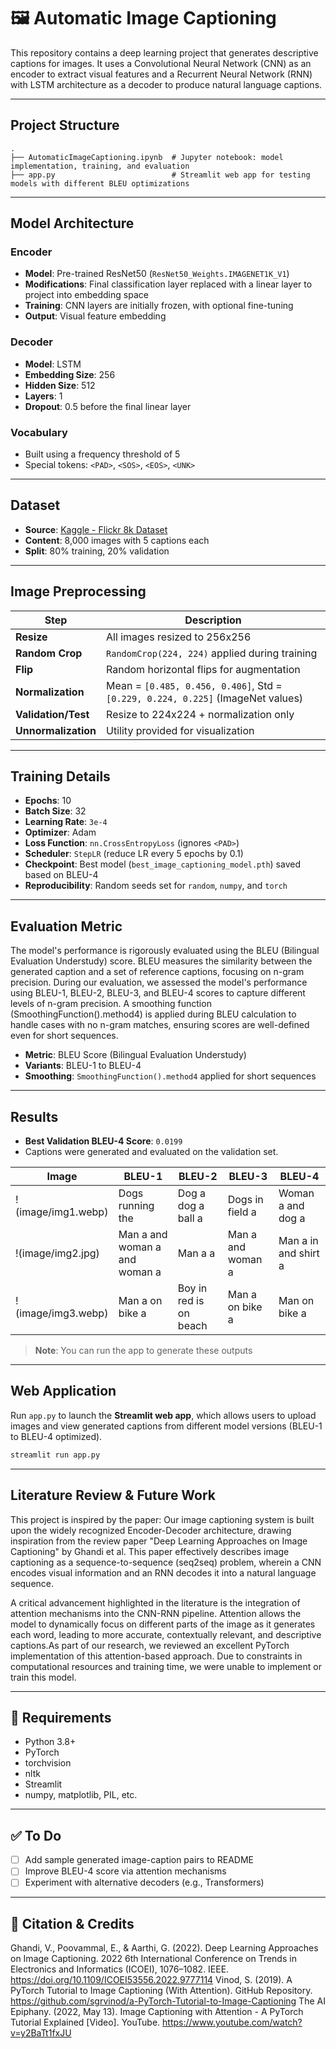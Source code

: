 # 🖼️ Automatic Image Captioning

This repository contains a deep learning project that generates descriptive captions for images. It uses a Convolutional Neural Network (CNN) as an encoder to extract visual features and a Recurrent Neural Network (RNN) with LSTM architecture as a decoder to produce natural language captions.

---

## Project Structure

```
.
├── AutomaticImageCaptioning.ipynb  # Jupyter notebook: model implementation, training, and evaluation
├── app.py                          # Streamlit web app for testing models with different BLEU optimizations
```

---

##  Model Architecture

### Encoder

* **Model**: Pre-trained ResNet50 (`ResNet50_Weights.IMAGENET1K_V1`)
* **Modifications**: Final classification layer replaced with a linear layer to project into embedding space
* **Training**: CNN layers are initially frozen, with optional fine-tuning
* **Output**: Visual feature embedding

### Decoder

* **Model**: LSTM
* **Embedding Size**: 256
* **Hidden Size**: 512
* **Layers**: 1
* **Dropout**: 0.5 before the final linear layer

### Vocabulary

* Built using a frequency threshold of 5
* Special tokens: `<PAD>`, `<SOS>`, `<EOS>`, `<UNK>`

---

##  Dataset

* **Source**: [Kaggle - Flickr 8k Dataset](https://www.kaggle.com/datasets/adityajn105/flickr8k)
* **Content**: 8,000 images with 5 captions each
* **Split**: 80% training, 20% validation

---

##  Image Preprocessing

| Step                | Description                                                                     |
| ------------------- | ------------------------------------------------------------------------------- |
| **Resize**          | All images resized to 256x256                                                   |
| **Random Crop**     | `RandomCrop(224, 224)` applied during training                                  |
| **Flip**            | Random horizontal flips for augmentation                                        |
| **Normalization**   | Mean = `[0.485, 0.456, 0.406]`, Std = `[0.229, 0.224, 0.225]` (ImageNet values) |
| **Validation/Test** | Resize to 224x224 + normalization only                                          |
| **Unnormalization** | Utility provided for visualization                                              |

---

##  Training Details

* **Epochs**: 10
* **Batch Size**: 32
* **Learning Rate**: `3e-4`
* **Optimizer**: Adam
* **Loss Function**: `nn.CrossEntropyLoss` (ignores `<PAD>`)
* **Scheduler**: `StepLR` (reduce LR every 5 epochs by 0.1)
* **Checkpoint**: Best model (`best_image_captioning_model.pth`) saved based on BLEU-4
* **Reproducibility**: Random seeds set for `random`, `numpy`, and `torch`

---

## Evaluation Metric

The model's performance is rigorously evaluated using the BLEU (Bilingual Evaluation Understudy) score. BLEU measures the similarity between the generated caption and a set of reference captions, focusing on n-gram precision. During our evaluation, we assessed the model's performance using BLEU-1, BLEU-2, BLEU-3, and BLEU-4 scores to capture different levels of n-gram precision. A smoothing function (SmoothingFunction().method4) is applied during BLEU calculation to handle cases with no n-gram matches, ensuring scores are well-defined even for short sequences.
* **Metric**: BLEU Score (Bilingual Evaluation Understudy)
* **Variants**: BLEU-1 to BLEU-4
* **Smoothing**: `SmoothingFunction().method4` applied for short sequences

---

## Results

* **Best Validation BLEU-4 Score**: `0.0199`
* Captions were generated and evaluated on the validation set.

| Image         | BLEU-1                       | BLEU-2                 | BLEU-3               | BLEU-4            |
| ------------- | ---------------------------- | ---------------------- | -------------------- | ----------------- |
| !(image/img1.webp)  | Dogs running the             | Dog a dog a ball a     | Dogs in field a      | Woman a and dog a |
| !(image/img2.jpg) |Man a and woman a and woman a | Man a <unk> a          | Man a and woman a    | Man a in and shirt a |
| !(image/img3.webp)  | Man a on bike a              | Boy in red is on beach | Man a on bike a      | Man on bike a     |



> **Note**: You can run the app to generate these outputs

---

## Web Application

Run `app.py` to launch the **Streamlit web app**, which allows users to upload images and view generated captions from different model versions (BLEU-1 to BLEU-4 optimized).

```bash
streamlit run app.py
```

---

## Literature Review & Future Work

This project is inspired by the paper:
Our image captioning system is built upon the widely recognized Encoder-Decoder architecture, drawing inspiration from the review paper "Deep Learning Approaches on Image Captioning" by Ghandi et al. This paper effectively describes image captioning as a sequence-to-sequence (seq2seq) problem, wherein a CNN encodes visual information and an RNN decodes it into a natural language sequence.

A critical advancement highlighted in the literature is the integration of attention mechanisms into the CNN-RNN pipeline. Attention allows the model to dynamically focus on different parts of the image as it generates each word, leading to more accurate, contextually relevant, and descriptive captions.As part of our research, we reviewed an excellent PyTorch implementation of this attention-based approach. Due to constraints in computational resources and training time, we were unable to implement or train this model. 

---

## 📌 Requirements

* Python 3.8+
* PyTorch
* torchvision
* nltk
* Streamlit
* numpy, matplotlib, PIL, etc.

---

## ✅ To Do

* [ ] Add sample generated image-caption pairs to README
* [ ] Improve BLEU-4 score via attention mechanisms
* [ ] Experiment with alternative decoders (e.g., Transformers)

---

## 💬 Citation & Credits
Ghandi, V., Poovammal, E., & Aarthi, G. (2022). Deep Learning Approaches on Image Captioning. 2022 6th International Conference on Trends in Electronics and Informatics (ICOEI), 1076–1082. IEEE. https://doi.org/10.1109/ICOEI53556.2022.9777114
Vinod, S. (2019). A PyTorch Tutorial to Image Captioning (With Attention). GitHub Repository. https://github.com/sgrvinod/a-PyTorch-Tutorial-to-Image-Captioning
The AI Epiphany. (2022, May 13). Image Captioning with Attention - A PyTorch Tutorial Explained [Video]. YouTube. https://www.youtube.com/watch?v=y2BaTt1fxJU
